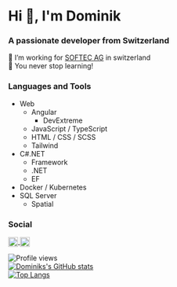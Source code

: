 # Hi 👋, I'm Dominik
### A passionate developer from Switzerland


🔭 I’m working for [SOFTEC AG](https://www.softec.ch/) in switzerland  
🌱 You never stop learning!  

### Languages and Tools 
  - Web
    - Angular
      - DevExtreme
    - JavaScript / TypeScript
    - HTML / CSS / SCSS
    - Tailwind
  - C#.NET
    - Framework
    - .NET
    - EF
  - Docker / Kubernetes
  - SQL Server
    - Spatial

    
    
### Social
<p align="left">
  <a href="https://twitter.com/domischenk" target="blank">
    <img align="center" src="https://cdn.jsdelivr.net/npm/simple-icons@3.0.1/icons/twitter.svg" alt="domischenk" height="20" width="20" />
    </a>
  <a href="https://stackoverflow.com/users/243896/domischenk" target="blank">
    <img align="center" src="https://cdn.jsdelivr.net/npm/simple-icons@3.0.1/icons/stackoverflow.svg" alt="domischenk" height="20" width="20" />
  </a>
</p>


![Profile views](https://gpvc.arturio.dev/domischenk)  
[![Dominiks's GitHub stats](https://github-readme-stats.vercel.app/api?username=domischenk&count_private=true&show_icons=true&theme=highcontrast)](https://github.com/domischenk)   
[![Top Langs](https://github-readme-stats.vercel.app/api/top-langs/?username=domischenk&layout=compact&theme=highcontrast&hide=tex)](https://github.com/domischenk)  

